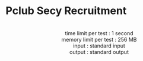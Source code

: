 # Pclub Secy Recruitment
<center><br>time limit per test   : 1 second
<br>memory limit per test : 256 MB
<br>input  : standard input
<br>output : standard output<br></center>

